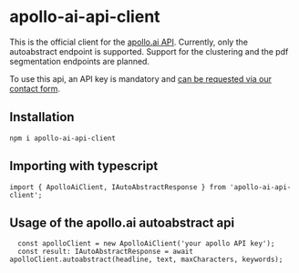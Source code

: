 # apollo-ai-api-client

This is the official client for the [apollo.ai API](https://www.apollo.ai/api). Currently, only the autoabstract endpoint is supported. Support for the clustering and the pdf segmentation endpoints are planned.

To use this api, an API key is mandatory and [can be requested via our contact form](https://beta.apollo.ai/requestDemo). 

## Installation

```
npm i apollo-ai-api-client 
```

## Importing with typescript

```
import { ApolloAiClient, IAutoAbstractResponse } from 'apollo-ai-api-client';
```

## Usage of the apollo.ai autoabstract api

```
  const apolloClient = new ApolloAiClient('your apollo API key');
  const result: IAutoAbstractResponse = await apolloClient.autoabstract(headline, text, maxCharacters, keywords);
```
